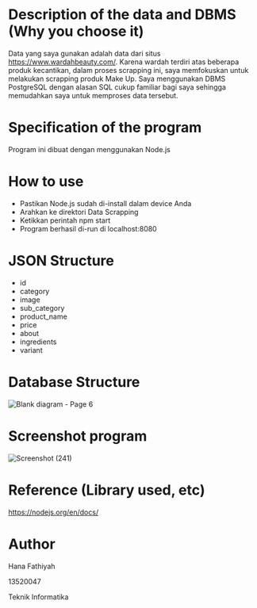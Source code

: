 # Description of the data and DBMS (Why you choose it)
Data yang saya gunakan adalah data dari situs https://www.wardahbeauty.com/. Karena wardah terdiri atas beberapa produk kecantikan, dalam proses scrapping ini, saya memfokuskan untuk melakukan scrapping produk Make Up. Saya menggunakan DBMS PostgreSQL dengan alasan SQL cukup familiar bagi saya sehingga memudahkan saya untuk memproses data tersebut. 

# Specification of the program
Program ini dibuat dengan menggunakan Node.js

# How to use
- Pastikan Node.js sudah di-install dalam device Anda
- Arahkan ke direktori Data Scrapping
- Ketikkan perintah npm start
- Program berhasil di-run di localhost:8080

# JSON Structure
- id
- category
- image
- sub_category
- product_name
- price
- about
- ingredients
- variant

# Database  Structure
![Blank diagram - Page 6](https://user-images.githubusercontent.com/40686115/176924668-6ea39eaa-d958-41c6-b6e8-589a1c083a99.png)

# Screenshot program
![Screenshot (241)](https://user-images.githubusercontent.com/40686115/176924720-a897b680-9370-4bbe-b04f-35d68b2e2048.png)

# Reference (Library used, etc)
https://nodejs.org/en/docs/

# Author
Hana Fathiyah

13520047

Teknik Informatika
